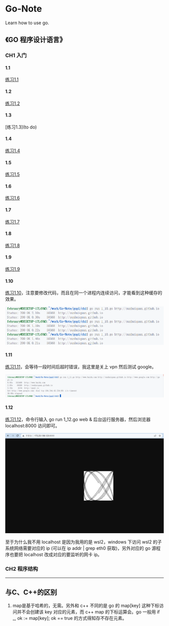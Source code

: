 # Go-Note
Learn how to use go.

## 《GO 程序设计语言》

### CH1 入门

#### 1.1

[练习1.1](./gopl/ch1/1_1.go)

#### 1.2

[练习1.2](./gopl/ch1/1_2.go)

#### 1.3

[练习1.3](to do)

#### 1.4

[练习1.4](./gopl/ch1/1_4.go)

#### 1.5

[练习1.5](./gopl/ch1/1_5.go)

#### 1.6

[练习1.6](./gopl/ch1/1_6.go)

#### 1.7

[练习1.7](./gopl/ch1/1_7.go)

#### 1.8

[练习1.8](./gopl/ch1/1_8.go)

#### 1.9

[练习1.9](./gopl/ch1/1_9.go)

#### 1.10

[练习1.10](./gopl/ch1/1_10.go)，注意要修改代码，而且在同一个进程内连续访问，才能看到这种缓存的效果。

![IMG](./image/gopl/1_10.png)

#### 1.11

[练习1.11](./gopl/ch1/1_11.go)，会等待一段时间后超时错误，我这里是关上 vpn 然后测试 google。

![IMG](./image/gopl/1_11.png)

#### 1.12

[练习1.12](./gopl/ch1/1_12.go)，命令行输入 go run 1_12.go web & 后台运行服务器，然后浏览器 localhost:8000 访问即可。

![IMG](./image/gopl/1_12.png)

至于为什么我不用 localhost 是因为我用的是 wsl2，windows 下访问 wsl2 的子系统网络需要对应的 ip (可以在 ip addr | grep eth0 获取)，另外对应的 go 源程序也要把 localhost 改成对应的要监听的网卡 ip。

### CH2 程序结构

---

## 与C、C++的区别

1. map是基于哈希的，无需。另外和 c++ 不同的是 go 的 map\[key\] 这种下标访问并不会创建该 key 对应的元素，而 c++ map 的下标运算会。go 一般用 if _, ok := map\[key\]; ok == true 的方式得知存不存在元素。
